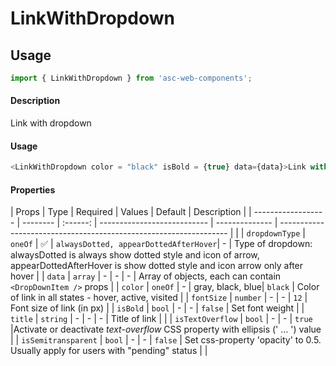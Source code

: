 # LinkWithDropdown

## Usage

```js
import { LinkWithDropdown } from 'asc-web-components';
```

#### Description

Link with dropdown

#### Usage

```js
<LinkWithDropdown color = "black" isBold = {true} data={data}>Link with dropdown</LinkWithDropdown>
```

#### Properties

| Props              | Type     | Required | Values                      | Default        | Description                                                       |
| ------------------ | -------- | :------: | --------------------------- | -------------- | ----------------------------------------------------------------- |                 |
| `dropdownType`     | `oneOf`  |    ✅    | `alwaysDotted, appearDottedAfterHover`| -  | Type of dropdown: alwaysDotted is always show dotted style and icon of arrow, appearDottedAfterHover is show dotted style and icon arrow only after hover              |
| `data`            | `array`  |    -     | - | -  | Array of objects, each can contain `<DropDownItem />` props              |
| `color`            | `oneOf`  |    -     | gray, black, blue| `black`  | Color of link in all states - hover, active, visited              |
| `fontSize`           | `number`   |    -     | -                       | `12`        | Font size of link (in px)                        |
| `isBold`           | `bool`   |    -     | -                         | `false`        | Set font weight                          |
| `title`           | `string`   |    -     | -                           | -        | Title of link                          |                 |
| `isTextOverflow`   | `bool`   |    -     | -                           | `true`        |Activate or deactivate *text-overflow* CSS property with ellipsis (' … ') value                           |
| `isSemitransparent`           | `bool`   |    -     | -                           | `false`        | Set css-property 'opacity' to 0.5. Usually apply for users with "pending" status        |    |

